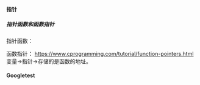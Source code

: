 #### 指针
##### 指针函数和函数指针
指针函数：

函数指针：
https://www.cprogramming.com/tutorial/function-pointers.html
变量->指针->存储的是函数的地址。

#### Googletest

